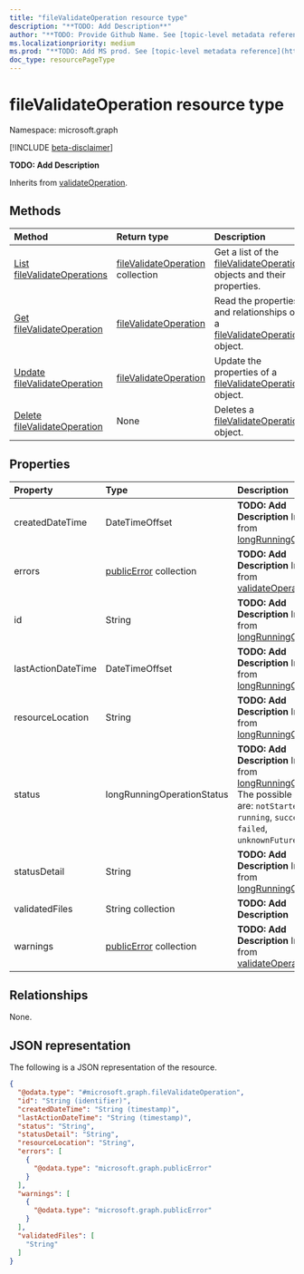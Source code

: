 ```yaml
---
title: "fileValidateOperation resource type"
description: "**TODO: Add Description**"
author: "**TODO: Provide Github Name. See [topic-level metadata reference](https://msgo.azurewebsites.net/add/document/guidelines/metadata.html#topic-level-metadata)**"
ms.localizationpriority: medium
ms.prod: "**TODO: Add MS prod. See [topic-level metadata reference](https://msgo.azurewebsites.net/add/document/guidelines/metadata.html#topic-level-metadata)**"
doc_type: resourcePageType
---
```


# fileValidateOperation resource type

Namespace: microsoft.graph

[!INCLUDE [beta-disclaimer](../../includes/beta-disclaimer.md)]

**TODO: Add Description**


Inherits from [validateOperation](../resources/validateoperation.md).

## Methods
|Method|Return type|Description|
|:---|:---|:---|
|[List fileValidateOperations](../api/filevalidateoperation-list.md)|[fileValidateOperation](../resources/filevalidateoperation.md) collection|Get a list of the [fileValidateOperation](../resources/filevalidateoperation.md) objects and their properties.|
|[Get fileValidateOperation](../api/filevalidateoperation-get.md)|[fileValidateOperation](../resources/filevalidateoperation.md)|Read the properties and relationships of a [fileValidateOperation](../resources/filevalidateoperation.md) object.|
|[Update fileValidateOperation](../api/filevalidateoperation-update.md)|[fileValidateOperation](../resources/filevalidateoperation.md)|Update the properties of a [fileValidateOperation](../resources/filevalidateoperation.md) object.|
|[Delete fileValidateOperation](../api/filevalidateoperation-delete.md)|None|Deletes a [fileValidateOperation](../resources/filevalidateoperation.md) object.|

## Properties
|Property|Type|Description|
|:---|:---|:---|
|createdDateTime|DateTimeOffset|**TODO: Add Description** Inherited from [longRunningOperation](../resources/longrunningoperation.md).|
|errors|[publicError](../resources/publicerror.md) collection|**TODO: Add Description** Inherited from [validateOperation](../resources/validateoperation.md).|
|id|String|**TODO: Add Description** Inherited from [longRunningOperation](../resources/longrunningoperation.md).|
|lastActionDateTime|DateTimeOffset|**TODO: Add Description** Inherited from [longRunningOperation](../resources/longrunningoperation.md).|
|resourceLocation|String|**TODO: Add Description** Inherited from [longRunningOperation](../resources/longrunningoperation.md).|
|status|longRunningOperationStatus|**TODO: Add Description** Inherited from [longRunningOperation](../resources/longrunningoperation.md). The possible values are: `notStarted`, `running`, `succeeded`, `failed`, `unknownFutureValue`.|
|statusDetail|String|**TODO: Add Description** Inherited from [longRunningOperation](../resources/longrunningoperation.md).|
|validatedFiles|String collection|**TODO: Add Description**|
|warnings|[publicError](../resources/publicerror.md) collection|**TODO: Add Description** Inherited from [validateOperation](../resources/validateoperation.md).|

## Relationships
None.

## JSON representation
The following is a JSON representation of the resource.
<!-- {
  "blockType": "resource",
  "keyProperty": "id",
  "@odata.type": "microsoft.graph.fileValidateOperation",
  "baseType": "microsoft.industryData.validateOperation",
  "openType": false
}
-->
``` json
{
  "@odata.type": "#microsoft.graph.fileValidateOperation",
  "id": "String (identifier)",
  "createdDateTime": "String (timestamp)",
  "lastActionDateTime": "String (timestamp)",
  "status": "String",
  "statusDetail": "String",
  "resourceLocation": "String",
  "errors": [
    {
      "@odata.type": "microsoft.graph.publicError"
    }
  ],
  "warnings": [
    {
      "@odata.type": "microsoft.graph.publicError"
    }
  ],
  "validatedFiles": [
    "String"
  ]
}
```

